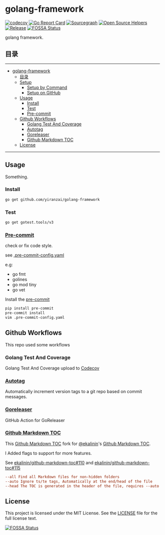 # golang-framework

[![codecov](https://codecov.io/gh/yiranzai/golang-framework/branch/master/graph/badge.svg)](https://codecov.io/gh/yiranzai/golang-framework)
[![Go Report Card](https://goreportcard.com/badge/github.com/yiranzai/golang-framework)](https://goreportcard.com/report/github.com/yiranzai/golang-framework)
[![Sourcegraph](https://sourcegraph.com/github.com/yiranzai/golang-framework/-/badge.svg)](https://sourcegraph.com/github.com/yiranzai/golang-framework?badge)
[![Open Source Helpers](https://www.codetriage.com/yiranzai/golang-framework/badges/users.svg)](https://www.codetriage.com/yiranzai/golang-framework)
[![Release](https://img.shields.io/github/release/yiranzai/golang-framework.svg?style=flat-square)](https://github.com/yiranzai/golang-framework/releases)
[![FOSSA Status](https://app.fossa.com/api/projects/git%2Bgithub.com%2Fyiranzai%2Fgolang-framework.svg?type=shield)](https://app.fossa.com/projects/git%2Bgithub.com%2Fyiranzai%2Fgolang-framework?ref=badge_shield)

golang framework.

## 目录

______________________________________________________________________

<!--ts-->
   * [golang-framework](#golang-framework)
      * [目录](#目录)
      * [Setup](#setup)
         * [Setup by Command](#setup-by-command)
         * [Setup on GitHub](#setup-on-github)
      * [Usage](#usage)
         * [Install](#install)
         * [Test](#test)
         * [<a href="https://pre-commit.com/" rel="nofollow">Pre-commit</a>](#pre-commit)
      * [Github Workflows](#github-workflows)
         * [Golang Test And Coverage](#golang-test-and-coverage)
         * [<a href="https://github.com/pantheon-systems/autotag">Autotag</a>](#autotag)
         * [<a href="https://github.com/goreleaser/goreleaser-action">Goreleaser</a>](#goreleaser)
         * [<a href="https://github.com/yiranzai/github-markdown-toc">Github Markdown TOC</a>](#github-markdown-toc)
      * [License](#license)

<!-- Added by: runner, at: Sun Nov  7 09:20:44 UTC 2021 -->

<!--te-->

______________________________________________________________________

## Usage

Something.

### Install

```sh
go get github.com/yiranzai/golang-framework
```

### Test

```sh
go get gotest.tools/v3
```

### [Pre-commit](https://pre-commit.com/)

check or fix code style.

see [.pre-commit-config.yaml](.pre-commit-config.yaml)

e.g:

- go fmt
- golines
- go mod tiny
- go vet

Install the [pre-commit](https://pre-commit.com/)

```sh
pip install pre-commit
pre-commit install
vim .pre-commit-config.yaml
```

## Github Workflows

This repo used some workflows

### Golang Test And Coverage

Golang Test And Coverage upload to [Codecov](https://codecov.io)

### [Autotag](https://github.com/pantheon-systems/autotag)

Automatically increment version tags to a git repo based on commit messages.

### [Goreleaser](https://github.com/goreleaser/goreleaser-action)

GitHub Action for GoReleaser

### [Github Markdown TOC](https://github.com/yiranzai/github-markdown-toc)

This [Github Markdown TOC](https://github.com/yiranzai/github-markdown-toc) fork for [@ekalinin](https://github.com/ekalinin)'s [Github Markdown TOC](https://github.com/ekalinin/github-markdown-toc).

I Added flags to support for more features.

See [ekalinin/github-markdown-toc#110](https://github.com/ekalinin/github-markdown-toc/issues/110) and [ekalinin/github-markdown-toc#115](https://github.com/ekalinin/github-markdown-toc/pull/115)

```ini
--all Find all Markdown files for non-hidden folders
--auto Ignore ts/te tags, Automatically at the end/head of the file
--head The TOC is generated in the header of the file, requires --auto
```

## License

This project is licensed under the MIT License.
See the [LICENSE](./LICENSE) file
for the full license text.

[![FOSSA Status](https://app.fossa.com/api/projects/git%2Bgithub.com%2Fyiranzai%2Fgolang-framework.svg?type=large)](https://app.fossa.com/projects/git%2Bgithub.com%2Fyiranzai%2Fgolang-framework?ref=badge_large)
